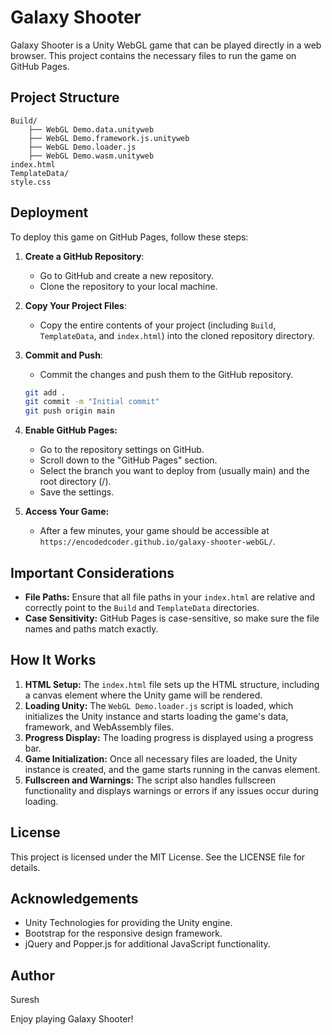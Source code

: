 # Galaxy Shooter

Galaxy Shooter is a Unity WebGL game that can be played directly in a web browser. This project contains the necessary files to run the game on GitHub Pages.

## Project Structure

```
Build/
    ├── WebGL Demo.data.unityweb
    ├── WebGL Demo.framework.js.unityweb
    ├── WebGL Demo.loader.js
    ├── WebGL Demo.wasm.unityweb
index.html
TemplateData/
style.css
```

## Deployment

To deploy this game on GitHub Pages, follow these steps:

1. **Create a GitHub Repository**:

   - Go to GitHub and create a new repository.
   - Clone the repository to your local machine.

2. **Copy Your Project Files**:

   - Copy the entire contents of your project (including `Build`, `TemplateData`, and `index.html`) into the cloned repository directory.

3. **Commit and Push**:

   - Commit the changes and push them to the GitHub repository.

   ```sh
   git add .
   git commit -m "Initial commit"
   git push origin main
   ```

4. **Enable GitHub Pages:**

   - Go to the repository settings on GitHub.
   - Scroll down to the "GitHub Pages" section.
   - Select the branch you want to deploy from (usually main) and the root directory (/).
   - Save the settings.

5. **Access Your Game:**
   - After a few minutes, your game should be accessible at `https://encodedcoder.github.io/galaxy-shooter-webGL/`.

## Important Considerations

- **File Paths:** Ensure that all file paths in your `index.html` are relative and correctly point to the `Build` and `TemplateData` directories.
- **Case Sensitivity:** GitHub Pages is case-sensitive, so make sure the file names and paths match exactly.

## How It Works

1. **HTML Setup:** The `index.html` file sets up the HTML structure, including a canvas element where the Unity game will be rendered.
2. **Loading Unity:** The `WebGL Demo.loader.js` script is loaded, which initializes the Unity instance and starts loading the game's data, framework, and WebAssembly files.
3. **Progress Display:** The loading progress is displayed using a progress bar.
4. **Game Initialization:** Once all necessary files are loaded, the Unity instance is created, and the game starts running in the canvas element.
5. **Fullscreen and Warnings:** The script also handles fullscreen functionality and displays warnings or errors if any issues occur during loading.

## License

This project is licensed under the MIT License. See the LICENSE file for details.

## Acknowledgements

- Unity Technologies for providing the Unity engine.
- Bootstrap for the responsive design framework.
- jQuery and Popper.js for additional JavaScript functionality.

## Author

Suresh

Enjoy playing Galaxy Shooter!
